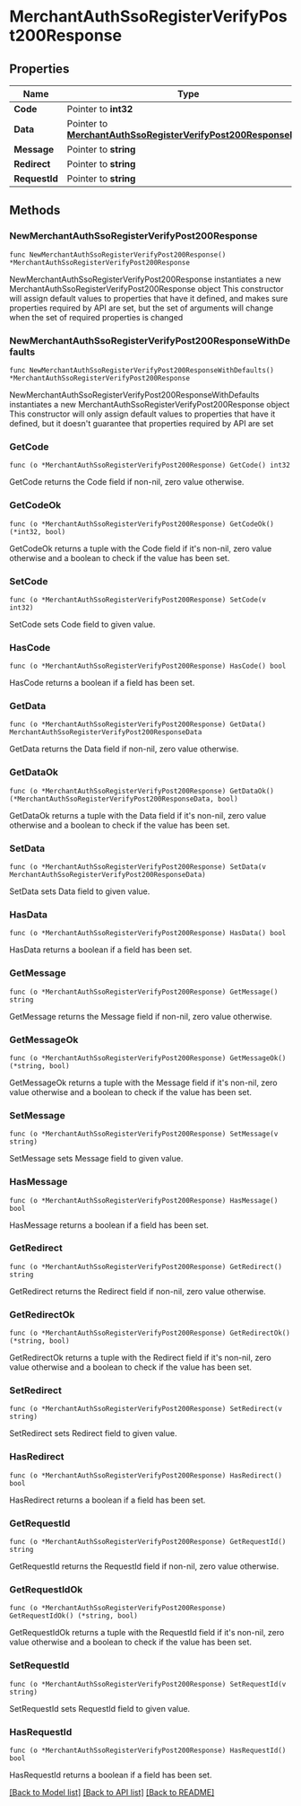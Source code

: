# MerchantAuthSsoRegisterVerifyPost200Response

## Properties

Name | Type | Description | Notes
------------ | ------------- | ------------- | -------------
**Code** | Pointer to **int32** |  | [optional] 
**Data** | Pointer to [**MerchantAuthSsoRegisterVerifyPost200ResponseData**](MerchantAuthSsoRegisterVerifyPost200ResponseData.md) |  | [optional] 
**Message** | Pointer to **string** |  | [optional] 
**Redirect** | Pointer to **string** |  | [optional] 
**RequestId** | Pointer to **string** |  | [optional] 

## Methods

### NewMerchantAuthSsoRegisterVerifyPost200Response

`func NewMerchantAuthSsoRegisterVerifyPost200Response() *MerchantAuthSsoRegisterVerifyPost200Response`

NewMerchantAuthSsoRegisterVerifyPost200Response instantiates a new MerchantAuthSsoRegisterVerifyPost200Response object
This constructor will assign default values to properties that have it defined,
and makes sure properties required by API are set, but the set of arguments
will change when the set of required properties is changed

### NewMerchantAuthSsoRegisterVerifyPost200ResponseWithDefaults

`func NewMerchantAuthSsoRegisterVerifyPost200ResponseWithDefaults() *MerchantAuthSsoRegisterVerifyPost200Response`

NewMerchantAuthSsoRegisterVerifyPost200ResponseWithDefaults instantiates a new MerchantAuthSsoRegisterVerifyPost200Response object
This constructor will only assign default values to properties that have it defined,
but it doesn't guarantee that properties required by API are set

### GetCode

`func (o *MerchantAuthSsoRegisterVerifyPost200Response) GetCode() int32`

GetCode returns the Code field if non-nil, zero value otherwise.

### GetCodeOk

`func (o *MerchantAuthSsoRegisterVerifyPost200Response) GetCodeOk() (*int32, bool)`

GetCodeOk returns a tuple with the Code field if it's non-nil, zero value otherwise
and a boolean to check if the value has been set.

### SetCode

`func (o *MerchantAuthSsoRegisterVerifyPost200Response) SetCode(v int32)`

SetCode sets Code field to given value.

### HasCode

`func (o *MerchantAuthSsoRegisterVerifyPost200Response) HasCode() bool`

HasCode returns a boolean if a field has been set.

### GetData

`func (o *MerchantAuthSsoRegisterVerifyPost200Response) GetData() MerchantAuthSsoRegisterVerifyPost200ResponseData`

GetData returns the Data field if non-nil, zero value otherwise.

### GetDataOk

`func (o *MerchantAuthSsoRegisterVerifyPost200Response) GetDataOk() (*MerchantAuthSsoRegisterVerifyPost200ResponseData, bool)`

GetDataOk returns a tuple with the Data field if it's non-nil, zero value otherwise
and a boolean to check if the value has been set.

### SetData

`func (o *MerchantAuthSsoRegisterVerifyPost200Response) SetData(v MerchantAuthSsoRegisterVerifyPost200ResponseData)`

SetData sets Data field to given value.

### HasData

`func (o *MerchantAuthSsoRegisterVerifyPost200Response) HasData() bool`

HasData returns a boolean if a field has been set.

### GetMessage

`func (o *MerchantAuthSsoRegisterVerifyPost200Response) GetMessage() string`

GetMessage returns the Message field if non-nil, zero value otherwise.

### GetMessageOk

`func (o *MerchantAuthSsoRegisterVerifyPost200Response) GetMessageOk() (*string, bool)`

GetMessageOk returns a tuple with the Message field if it's non-nil, zero value otherwise
and a boolean to check if the value has been set.

### SetMessage

`func (o *MerchantAuthSsoRegisterVerifyPost200Response) SetMessage(v string)`

SetMessage sets Message field to given value.

### HasMessage

`func (o *MerchantAuthSsoRegisterVerifyPost200Response) HasMessage() bool`

HasMessage returns a boolean if a field has been set.

### GetRedirect

`func (o *MerchantAuthSsoRegisterVerifyPost200Response) GetRedirect() string`

GetRedirect returns the Redirect field if non-nil, zero value otherwise.

### GetRedirectOk

`func (o *MerchantAuthSsoRegisterVerifyPost200Response) GetRedirectOk() (*string, bool)`

GetRedirectOk returns a tuple with the Redirect field if it's non-nil, zero value otherwise
and a boolean to check if the value has been set.

### SetRedirect

`func (o *MerchantAuthSsoRegisterVerifyPost200Response) SetRedirect(v string)`

SetRedirect sets Redirect field to given value.

### HasRedirect

`func (o *MerchantAuthSsoRegisterVerifyPost200Response) HasRedirect() bool`

HasRedirect returns a boolean if a field has been set.

### GetRequestId

`func (o *MerchantAuthSsoRegisterVerifyPost200Response) GetRequestId() string`

GetRequestId returns the RequestId field if non-nil, zero value otherwise.

### GetRequestIdOk

`func (o *MerchantAuthSsoRegisterVerifyPost200Response) GetRequestIdOk() (*string, bool)`

GetRequestIdOk returns a tuple with the RequestId field if it's non-nil, zero value otherwise
and a boolean to check if the value has been set.

### SetRequestId

`func (o *MerchantAuthSsoRegisterVerifyPost200Response) SetRequestId(v string)`

SetRequestId sets RequestId field to given value.

### HasRequestId

`func (o *MerchantAuthSsoRegisterVerifyPost200Response) HasRequestId() bool`

HasRequestId returns a boolean if a field has been set.


[[Back to Model list]](../README.md#documentation-for-models) [[Back to API list]](../README.md#documentation-for-api-endpoints) [[Back to README]](../README.md)


